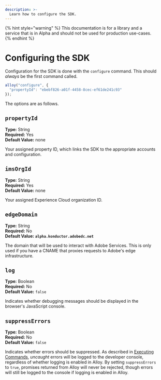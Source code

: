 ```yaml
---
description: >-
  Learn how to configure the SDK.
---
```


{% hint style="warning" %}
This documentation is for a library and a service that is in Alpha and should not be used for production use-cases. 
{% endhint %}

# Configuring the SDK

Configuration for the SDK is done with the `configure` command. This should _always_ be the first command called.

```javascript
alloy("configure", {
  "propertyId": "ebebf826-a01f-4458-8cec-ef61de241c93"
});
```

The options are as follows.

## `propertyId`

**Type:** String\
**Required:** Yes\
**Default Value:** none

Your assigned property ID, which links the SDK to the appropriate accounts and configuration.

## `imsOrgId`

**Type:** String\
**Required:** Yes\
**Default Value:** none

Your assigned Experience Cloud organization ID.

## `edgeDomain`
**Type:** String\
**Required:** No\
**Default Value: `alpha.konductor.adobedc.net`** 

The domain that will be used to interact with Adobe Services. This is only used if you have a CNAME that proxies requests to Adobe's edge infrastructure.

## `log`
**Type:** Boolean\
**Required:** No\
**Default Value:** `false`

Indicates whether debugging messages should be displayed in the browser's JavaScript console.

## `suppressErrors`
 **Type:** Boolean\
 **Required:** No\
 **Default Value:** `false`

Indicates whether errors should be suppressed. As described in [Executing Commands](executing-commands.md), _uncaught_ errors will be logged to the developer console, regardless of whether logging is enabled in Alloy. By setting `suppressErrors` to `true`, promises returned from Alloy will never be rejected, though errors will still be logged to the console if logging is enabled in Alloy. 
